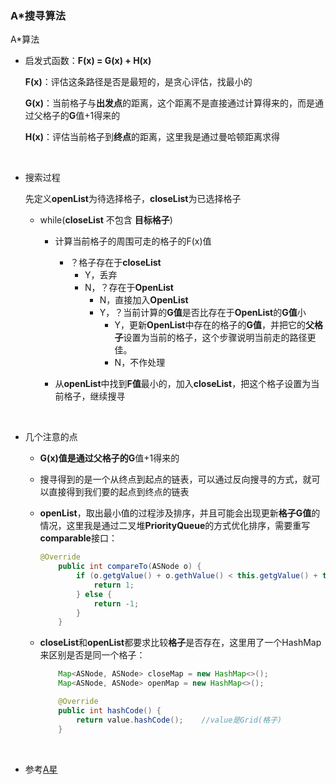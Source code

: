 ### A*搜寻算法

A*算法

- 启发式函数：**F(x) = G(x) + H(x)**

  **F(x)**：评估这条路径是否是最短的，是贪心评估，找最小的

  **G(x)**：当前格子与**出发点**的距离，这个距离不是直接通过计算得来的，而是通过父格子的**G**值+1得来的

  **H(x)**：评估当前格子到**终点**的距离，这里我是通过曼哈顿距离求得

  ​

- 搜索过程

  先定义**openList**为待选择格子，**closeList**为已选择格子

  - while(**closeList** 不包含 **目标格子**)

    - 计算当前格子的周围可走的格子的F(x)值

      - ？格子存在于**closeList**
        - Y，丢弃
        - N，？存在于**OpenList**
          - N，直接加入**OpenList**
          - Y，？当前计算的**G值**是否比存在于**OpenList**的**G值**小
            - Y，更新**OpenList**中存在的格子的**G值**，并把它的**父格子**设置为当前的格子，这个步骤说明当前走的路径更佳。
            - N，不作处理

    - 从**openList**中找到**F值**最小的，加入**closeList**，把这个格子设置为当前格子，继续搜寻

      ​

- 几个注意的点

  - **G(x)**值是通过父格子的**G**值+1得来的

  - 搜寻得到的是一个从终点到起点的链表，可以通过反向搜寻的方式，就可以直接得到我们要的起点到终点的链表

  - **openList**，取出最小值的过程涉及排序，并且可能会出现更新**格子G值**的情况，这里我是通过二叉堆**PriorityQueue**的方式优化排序，需要重写**comparable**接口：

    ```java
    @Override
    	public int compareTo(ASNode o) {
    		if (o.getgValue() + o.gethValue() < this.getgValue() + this.gethValue()){
    			return 1;
    		} else {
    			return -1;
    		}
    	}
    ```

  - **closeList**和**openList**都要求比较**格子**是否存在，这里用了一个HashMap来区别是否是同一个格子：

    ```java
    	Map<ASNode, ASNode> closeMap = new HashMap<>();
    	Map<ASNode, ASNode> openMap = new HashMap<>();

    	@Override
    	public int hashCode() {
    		return value.hashCode();	//value是Grid(格子)
    	}
    ```

    ​

- 参考[A星](http://blog.csdn.net/hitwhylz/article/details/23089415)

